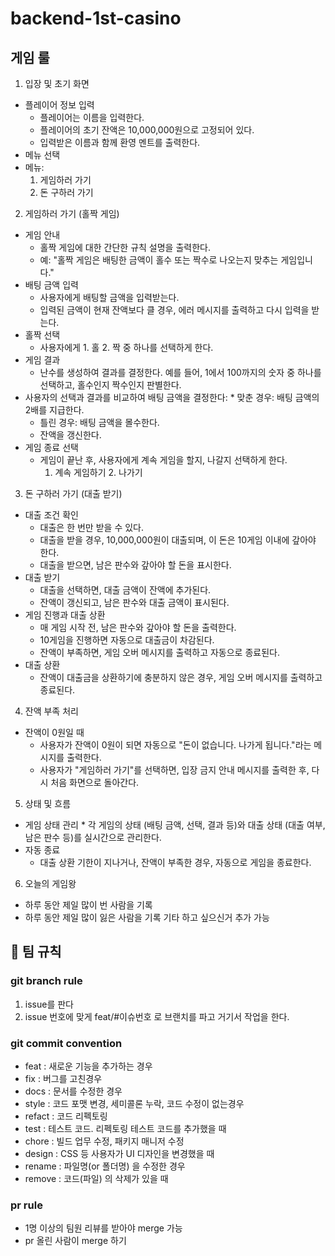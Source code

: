 # backend-1st-casino

## 게임 룰
1. 입장 및 초기 화면
* 플레이어 정보 입력
   * 플레이어는 이름을 입력한다.
   * 플레이어의 초기 잔액은 10,000,000원으로 고정되어 있다.
   * 입력받은 이름과 함께 환영 멘트를 출력한다.
* 메뉴 선택
* 메뉴:
    1. 게임하러 가기
    2. 돈 구하러 가기
2. 게임하러 가기 (홀짝 게임)
* 게임 안내
   * 홀짝 게임에 대한 간단한 규칙 설명을 출력한다.
   * 예: "홀짝 게임은 배팅한 금액이 홀수 또는 짝수로 나오는지 맞추는 게임입니다."
* 배팅 금액 입력
   * 사용자에게 배팅할 금액을 입력받는다.
   * 입력된 금액이 현재 잔액보다 클 경우, 에러 메시지를 출력하고 다시 입력을 받는다.
* 홀짝 선택
   * 사용자에게 1. 홀 2. 짝 중 하나를 선택하게 한다.
* 게임 결과
   * 난수를 생성하여 결과를 결정한다. 예를 들어, 1에서 100까지의 숫자 중 하나를 선택하고, 홀수인지 짝수인지 판별한다.
* 사용자의 선택과 결과를 비교하여 배팅 금액을 결정한다:
      * 맞춘 경우: 배팅 금액의 2배를 지급한다.
   * 틀린 경우: 배팅 금액을 몰수한다.
   * 잔액을 갱신한다.
* 게임 종료 선택
   * 게임이 끝난 후, 사용자에게 계속 게임을 할지, 나갈지 선택하게 한다.
      1. 계속 게임하기 2. 나가기
3. 돈 구하러 가기 (대출 받기)
* 대출 조건 확인
   * 대출은 한 번만 받을 수 있다.
   * 대출을 받을 경우, 10,000,000원이 대출되며, 이 돈은 10게임 이내에 갚아야 한다.
   * 대출을 받으면, 남은 판수와 갚아야 할 돈을 표시한다.
* 대출 받기
   * 대출을 선택하면, 대출 금액이 잔액에 추가된다.
   * 잔액이 갱신되고, 남은 판수와 대출 금액이 표시된다.
* 게임 진행과 대출 상환
   * 매 게임 시작 전, 남은 판수와 갚아야 할 돈을 출력한다.
   * 10게임을 진행하면 자동으로 대출금이 차감된다.
  * 잔액이 부족하면, 게임 오버 메시지를 출력하고 자동으로 종료된다.
* 대출 상환
   * 잔액이 대출금을 상환하기에 충분하지 않은 경우, 게임 오버 메시지를 출력하고 종료된다.
4. 잔액 부족 처리
* 잔액이 0원일 때
   * 사용자가 잔액이 0원이 되면 자동으로 "돈이 없습니다. 나가게 됩니다."라는 메시지를 출력한다.
   * 사용자가 "게임하러 가기"를 선택하면, 입장 금지 안내 메시지를 출력한 후, 다시 처음 화면으로 돌아간다.
5. 상태 및 흐름
* 게임 상태 관리
      * 각 게임의 상태 (배팅 금액, 선택, 결과 등)와 대출 상태 (대출 여부, 남은 판수 등)를 실시간으로 관리한다.
* 자동 종료
   * 대출 상환 기한이 지나거나, 잔액이 부족한 경우, 자동으로 게임을 종료한다.
6. 오늘의 게임왕
* 하루 동안 제일 많이 번 사람을 기록
* 하루 동안 제일 많이 잃은 사람을 기록
 기타 하고 싶으신거 추가 가능








## 📜 팀 규칙

### git branch rule
1. issue를 판다
2. issue 번호에 맞게 feat/#이슈번호
   로 브랜치를 파고 거기서 작업을 한다. 

### git commit convention
- feat : 새로운 기능을 추가하는 경우
- fix : 버그를 고친경우
- docs : 문서를 수정한 경우
- style : 코드 포맷 변경, 세미콜론 누락, 코드 수정이 없는경우
- refact : 코드 리펙토링
- test : 테스트 코드. 리펙토링 테스트 코드를 추가했을 때
- chore : 빌드 업무 수정, 패키지 매니저 수정
- design : CSS 등 사용자가 UI 디자인을 변경했을 때
- rename : 파일명(or 폴더명) 을 수정한 경우
- remove : 코드(파일) 의 삭제가 있을 때

### pr rule
- 1명 이상의 팀원 리뷰를 받아야 merge 가능
- pr 올린 사람이 merge 하기

<br><br>


